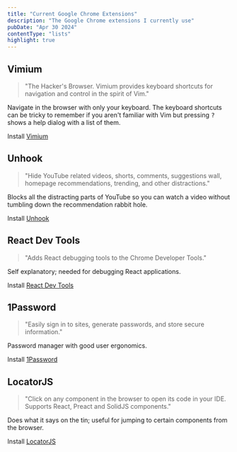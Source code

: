```yaml
---
title: "Current Google Chrome Extensions"
description: "The Google Chrome extensions I currently use"
pubDate: "Apr 30 2024"
contentType: "lists"
highlight: true
---
```


## Vimium
> "The Hacker's Browser. Vimium provides keyboard shortcuts for navigation and control in the spirit of Vim."

Navigate in the browser with only your keyboard. The keyboard shortcuts can be tricky to remember if you aren't familiar with Vim but pressing <kbd>?</kbd> shows a help dialog with a list of them.

Install [Vimium](https://chromewebstore.google.com/detail/vimium/dbepggeogbaibhgnhhndojpepiihcmeb)

## Unhook
> "Hide YouTube related videos, shorts, comments, suggestions wall, homepage recommendations, trending, and other distractions."

Blocks all the distracting parts of YouTube so you can watch a video without tumbling down the recommendation rabbit hole.

Install [Unhook](https://chromewebstore.google.com/detail/unhook-remove-youtube-rec/khncfooichmfjbepaaaebmommgaepoid)

## React Dev Tools
> "Adds React debugging tools to the Chrome Developer Tools."

Self explanatory; needed for debugging React applications.

Install [React Dev Tools](https://chromewebstore.google.com/detail/react-developer-tools/fmkadmapgofadopljbjfkapdkoienihi)

## 1Password
> "Easily sign in to sites, generate passwords, and store secure information."

Password manager with good user ergonomics.

Install [1Password](https://chromewebstore.google.com/detail/1password-%E2%80%93-password-mana/aeblfdkhhhdcdjpifhhbdiojplfjncoa)

## LocatorJS
> "Click on any component in the browser to open its code in your IDE. Supports React, Preact and SolidJS components."

Does what it says on the tin; useful for jumping to certain components from the browser.

Install [LocatorJS](https://chromewebstore.google.com/detail/locatorjs/npbfdllefekhdplbkdigpncggmojpefi)
